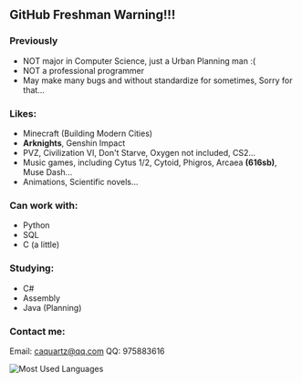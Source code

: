 ## GitHub Freshman Warning!!!

### Previously

- NOT major in Computer Science, just a Urban Planning man :(
- NOT a professional programmer
- May make many bugs and without standardize for sometimes, Sorry for that...

### Likes:
- Minecraft (Building Modern Cities)
- **Arknights**, Genshin Impact
- PVZ, Civilization VI, Don't Starve, Oxygen not included, CS2...
- Music games, including Cytus 1/2, Cytoid, Phigros, Arcaea **(616sb)**, Muse Dash...
- Animations, Scientific novels...

### Can work with:
- Python
- SQL
- C (a little)

### Studying:
- C#
- Assembly
- Java (Planning)

### Contact me:
Email: caquartz@qq.com
QQ: 975883616

![Most Used Languages](https://github-readme-stats.vercel.app/api/top-langs/?username=ArcticQuartz&theme=material-palenight&layout=compact&langs_count=6&size_weight=0.5&count_weight=0.5)
